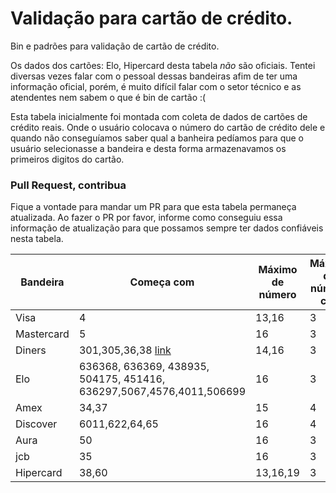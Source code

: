 Validação para cartão de crédito.
====================

Bin e padrões para validação de cartão de crédito.


Os dados dos cartões: Elo, Hipercard desta tabela *não* são oficiais.
Tentei diversas vezes falar com o pessoal dessas bandeiras afim de ter uma informação oficial, porém, é muito difícil falar com o setor técnico e as atendentes nem sabem o que é bin de cartão :(

Esta tabela inicialmente foi montada com coleta de dados de cartões de crédito reais. Onde o usuário colocava o número do cartão de crédito dele e quando não conseguíamos saber qual a banheira pedíamos para que o usuário selecionasse a bandeira e desta forma armazenavamos os primeiros digitos do cartão.

### Pull Request, contribua

Fique a vontade para mandar um PR para que esta tabela permaneça atualizada. Ao fazer o PR por favor, informe como conseguiu essa informação de atualização para que possamos sempre ter dados confiáveis nesta tabela.


| Bandeira   | Começa com                                  | Máximo de número | Máximo de número cvc |
| ---------- | ------------------------------------------- | ---------------- | -------------------- |
| Visa       | 4                                           | 13,16            | 3                    |
| Mastercard | 5                                           | 16               | 3                    |
| Diners     | 301,305,36,38 [link](http://bin-iin.com/American-Express-BIN-List.html)                               | 14,16            | 3                    |
| Elo        | 636368, 636369, 438935, 504175, 451416, 636297,5067,4576,4011,506699 | 16               | 3                    |
| Amex       | 34,37                                       | 15               | 4                    |
| Discover   | 6011,622,64,65                              | 16               | 4                    |
| Aura       | 50                                          | 16               | 3                    |
| jcb        | 35                                          | 16               | 3                    |
| Hipercard  | 38,60                                       | 13,16,19         | 3                    |
